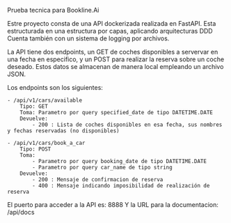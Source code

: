 Prueba tecnica para Bookline.Ai 

Estre proyecto consta de una API dockerizada realizada en FastAPI. 
Esta estructurada en una estructura por capas, aplicando arquitecturas DDD
Cuenta también con un sistema de logging por archivos.

La API tiene dos endpoints, un GET de coches disponibles a servervar en una fecha en especifico, y un POST para realizar la reserva sobre un coche deseado. Estos datos se almacenan de manera local empleando un archivo JSON. 

Los endpoints son los siguientes: 
    
    - /api/v1/cars/available
        Tipo: GET 
        Toma: Parametro por query specified_date de tipo DATETIME.DATE
        Devuelve: 
            - 200 : Lista de coches disponibles en esa fecha, sus nombres y fechas reservadas (no disponibles) 

    - /api/v1/cars/book_a_car
        Tipo: POST 
        Toma: 
            - Parametro por query booking_date de tipo DATETIME.DATE
            - Parametro por query car_name de tipo string
        Devuelve: 
            - 200 : Mensaje de confirmacion de reserva
            - 400 : Mensaje indicando imposibilidad de realización de reserva

El puerto para acceder a la API es: 8888
Y la URL para la documentacion: /api/docs
